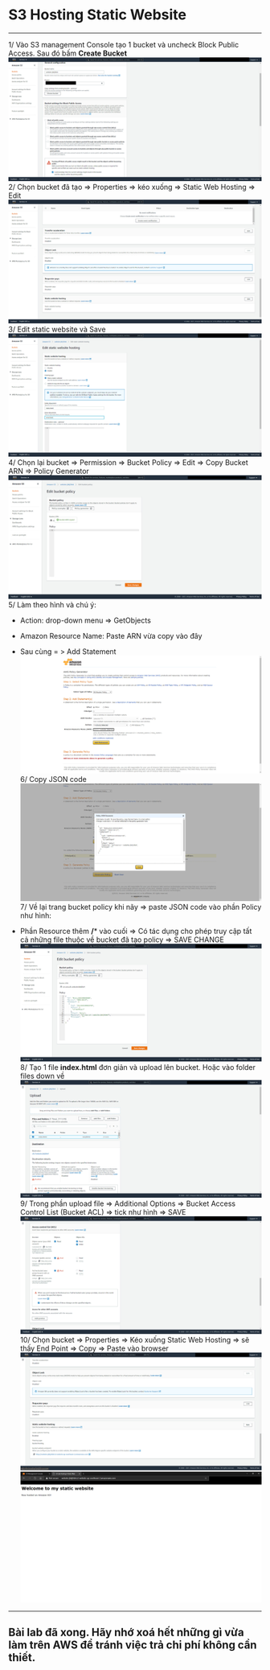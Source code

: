 # S3 Hosting Static Website
---
1/ Vào S3 management Console tạo 1 bucket và uncheck Block Public Access. Sau đó bấm **Create Bucket**
![](images/s3-createbucket-Uncheck-blocking-public-access.jpg)
2/ Chọn bucket đã tạo => Properties => kéo xuống => Static Web Hosting => Edit
![](images/s3-bucket-properties-StaticWebHosting-EDIT.jpg)
3/ Edit static website và Save
![](images/s3-bucket-Edit-Static-Website-AND-Save.jpg)
4/ Chọn lại bucket => Permission => Bucket Policy => Edit => Copy Bucket ARN => Policy Generator
![](images/s3-bucketwebsite-permission-editpucket-Policy-Copy-BucketARN.jpg)
5/ Làm theo hình và chú ý:

* Action: drop-down menu => GetObjects
* Amazon Resource Name: Paste ARN vừa copy vào đây
* Sau cùng = > Add Statement
![](images/s3-bucket-Policy-Generator-GetBucketWebsite-GetObjects.jpg)
6/ Copy JSON code
![](images/s3-bucket-GeneratePolicy-Copy-JSON-Code.jpg)
7/ Về lại trang bucket policy khi nãy => paste JSON code vào phần Policy như hình:

* Phần Resource thêm **/*** vào cuối => Có tác dụng cho phép truy cập tất cả những file thuộc về bucket đã tạo policy => SAVE CHANGE
![](images/s3-bucket-BackTo-BucketPolicy-Edit-Paste-JSON.jpg)
8/ Tạo 1 file **index.html** đơn giản và upload lên bucket. Hoặc vào folder files down về
![](images/s3-bucket-Upload-File-index-html.jpg)
9/ Trong phần upload file => Additional Options => Bucket Access Control List (Bucket ACL) => tick như hình => SAVE
![](images/s3-bucket-Upload-File-index-html-Additional-Options.jpg)
10/ Chọn bucket => Properties => Kéo xuống Static Web Hosting => sẽ thấy End Point => Copy => Paste vào browser 
![](images/s3-bucket-TestingWebsite-Bucket-EndPoint.jpg)
![](images/s3-bucket-Website-Public.jpg)
---
## Bài lab đã xong. Hãy nhớ xoá hết những gì vừa làm trên AWS để tránh việc trả chi phí không cần thiết.